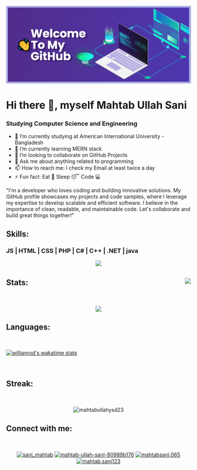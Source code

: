 

[![Banner](banner.png)]()


# Hi there 👋, myself Mahtab Ullah Sani
### Studying Computer Science and Engineering


- 🔭 I’m currently studying at American International University - Bangladesh 
- 🌱 I’m currently learning MERN stack 
- 👯 I’m looking to collaborate on GitHub Projects 
- 💬 Ask me about anything related to programming 
- 📫 How to reach me: I check my Email at least twice a day 
- ⚡ Fun fact: Eat 🍗 Sleep 😴 Code 💻 

"I'm a developer who loves coding and building innovative solutions. My GitHub profile showcases my projects and code samples, where I leverage my expertise to develop scalable and efficient software. I believe in the importance of clean, readable, and maintainable code. Let's collaborate and build great things together!"

## Skills: <br>
 ### JS  | HTML | CSS | PHP | C# | C++ | .NET | java

<p align="center">
  <a href="https://skillicons.dev">
    <img src="https://skillicons.dev/icons?i=js,html,css,php,cs,cpp,dotnet,c,bootstrap,visualstudio,vscode,java&perline=4" />
  </a>
</p>

 ## Stats: <img height="25em" src="https://komarev.com/ghpvc/?username=mahtabullahysd23&color=blueviolet&style=plastic" align = "right"/>
<br>
<p align="center">
<img height="180em" src="https://github-readme-stats.vercel.app/api?username=mahtabullahysd23&show_icons=true&theme=tokyonight&border_radius=15&card_width=500px" align = "center"/>
</p>

## Languages: 
<br>



[![willianrod's wakatime stats](https://github-readme-stats.vercel.app/api/wakatime?username=mahtab12381)](https://github.com/anuraghazra/github-readme-stats)
<br><br><br>

## Streak: 
<br>
<p align="center">
<img src="https://github-readme-streak-stats.herokuapp.com/?user=mahtabullahysd23&" alt="mahtabullahysd23"  align = "center"/>
</p>




## Connect with me: 
<br>
<p align="Center">
<a href="https://twitter.com/sani_mahtab" target="blank"><img align="center" src="https://raw.githubusercontent.com/rahuldkjain/github-profile-readme-generator/master/src/images/icons/Social/twitter.svg" alt="sani_mahtab" height="30" width="40" /></a>
<a href="https://linkedin.com/in/mahtab-ullah-sani-80989b176" target="blank"><img align="center" src="https://raw.githubusercontent.com/rahuldkjain/github-profile-readme-generator/master/src/images/icons/Social/linked-in-alt.svg" alt="mahtab-ullah-sani-80989b176" height="30" width="40" /></a>
<a href="https://fb.com/mahtabsani.065" target="blank"><img align="center" src="https://raw.githubusercontent.com/rahuldkjain/github-profile-readme-generator/master/src/images/icons/Social/facebook.svg" alt="mahtabsani.065" height="30" width="40" /></a>
<a href="https://instagram.com/mahtab.sani123" target="blank"><img align="center" src="https://raw.githubusercontent.com/rahuldkjain/github-profile-readme-generator/master/src/images/icons/Social/instagram.svg" alt="mahtab.sani123" height="30" width="40" /></a>
</p>
